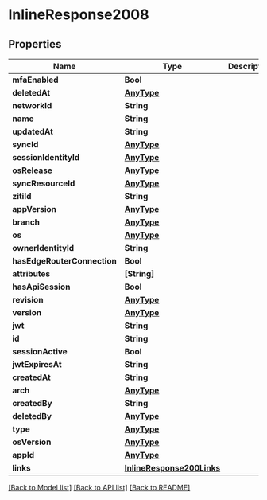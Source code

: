 # InlineResponse2008

## Properties
Name | Type | Description | Notes
------------ | ------------- | ------------- | -------------
**mfaEnabled** | **Bool** |  | 
**deletedAt** | [**AnyType**](.md) |  | 
**networkId** | **String** |  | 
**name** | **String** |  | 
**updatedAt** | **String** |  | 
**syncId** | [**AnyType**](.md) |  | 
**sessionIdentityId** | [**AnyType**](.md) |  | 
**osRelease** | [**AnyType**](.md) |  | 
**syncResourceId** | [**AnyType**](.md) |  | 
**zitiId** | **String** |  | 
**appVersion** | [**AnyType**](.md) |  | 
**branch** | [**AnyType**](.md) |  | 
**os** | [**AnyType**](.md) |  | 
**ownerIdentityId** | **String** |  | 
**hasEdgeRouterConnection** | **Bool** |  | 
**attributes** | **[String]** |  | 
**hasApiSession** | **Bool** |  | 
**revision** | [**AnyType**](.md) |  | 
**version** | [**AnyType**](.md) |  | 
**jwt** | **String** |  | 
**id** | **String** |  | 
**sessionActive** | **Bool** |  | 
**jwtExpiresAt** | **String** |  | 
**createdAt** | **String** |  | 
**arch** | [**AnyType**](.md) |  | 
**createdBy** | **String** |  | 
**deletedBy** | [**AnyType**](.md) |  | 
**type** | [**AnyType**](.md) |  | 
**osVersion** | [**AnyType**](.md) |  | 
**appId** | [**AnyType**](.md) |  | 
**links** | [**InlineResponse200Links**](InlineResponse200Links.md) |  | 

[[Back to Model list]](../README.md#documentation-for-models) [[Back to API list]](../README.md#documentation-for-api-endpoints) [[Back to README]](../README.md)


